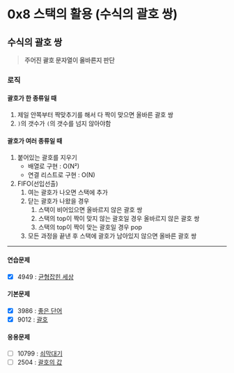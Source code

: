 # 0x8 스택의 활용 (수식의 괄호 쌍)

## 수식의 괄호 쌍

> **주어진 괄호 문자열이 올바른지 판단**

### 로직

#### 괄호가 한 종류일 때

1. 제일 안쪽부터 짝맞추기를 해서 다 짝이 맞으면 올바른 괄호 쌍
2. `)`의 갯수가 `(`의 갯수를 넘지 않아야함

#### 괄호가 여러 종류일 때

1. 붙어있는 괄호를 지우기
    - 배열로 구현 : O(N²)
    - 연결 리스트로 구현 : O(N)
2. FIFO(선입선출)
    1. 여는 괄호가 나오면 스택에 추가
    2. 닫는 괄호가 나왔을 경우
        1. 스택이 비어있으면 올바르지 않은 괄호 쌍
        2. 스택의 top이 짝이 맞지 않는 괄호일 경우 올바르지 않은 괄호 쌍
        3. 스택의 top이 짝이 맞는 괄호일 경우 pop
    3. 모든 과정을 끝낸 후 스택에 괄호가 남아있지 않으면 올바른 괄호 쌍

---

#### 연습문제

- [x] 4949 : [균형잡힌 세상](https://www.acmicpc.net/problem/4949)

#### 기본문제

- [x] 3986 : [좋은 단어](https://www.acmicpc.net/problem/3986)
- [x] 9012 : [괄호](https://www.acmicpc.net/problem/9012)

#### 응용문제

- [ ] 10799 : [쇠막대기](https://www.acmicpc.net/problem/10799)
- [ ] 2504 : [괄호의 값](https://www.acmicpc.net/problem/2504)